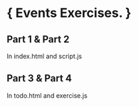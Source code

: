 # { Events Exercises. }

## Part 1 & Part 2

In index.html and script.js

## Part 3 & Part 4

In todo.html and exercise.js
